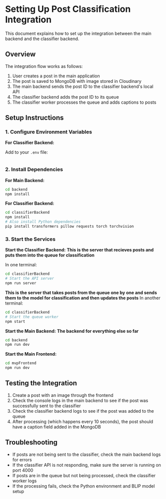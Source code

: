 # Setting Up Post Classification Integration

This document explains how to set up the integration between the main backend and the classifier backend.

## Overview

The integration flow works as follows:

1. User creates a post in the main application
2. The post is saved to MongoDB with image stored in Cloudinary
3. The main backend sends the post ID to the classifier backend's local API
4. The classifier backend adds the post ID to its queue
5. The classifier worker processes the queue and adds captions to posts

## Setup Instructions

### 1. Configure Environment Variables

**For Classifier Backend:**

Add to your `.env` file:
```

```

### 2. Install Dependencies

**For Main Backend:**
```bash
cd backend
npm install
```

**For Classifier Backend:**
```bash
cd classifierBackend
npm install
# Also install Python dependencies
pip install transformers pillow requests torch torchvision
```

### 3. Start the Services

**Start the Classifier Backend:** **This is the server that recieves posts and puts them into the queue for classification**

In one terminal:
```bash
cd classifierBackend
# Start the API server
npm run server
```
**This is the server that takes posts from the queue one by one and sends them to the model for classification and then updates the posts**
In another terminal:
```bash
cd classifierBackend
# Start the queue worker
npm start
```

**Start the Main Backend:** **The backend for everything else so far**
```bash
cd backend
npm run dev
```

**Start the Main Frontend:**
```bash
cd mvpFrontend
npm run dev
```

## Testing the Integration

1. Create a post with an image through the frontend
2. Check the console logs in the main backend to see if the post was successfully sent to the classifier
3. Check the classifier backend logs to see if the post was added to the queue
4. After processing (which happens every 10 seconds), the post should have a caption field added in the MongoDB

## Troubleshooting

- If posts are not being sent to the classifier, check the main backend logs for errors
- If the classifier API is not responding, make sure the server is running on port 4000
- If posts are in the queue but not being processed, check the classifier worker logs
- If the processing fails, check the Python environment and BLIP model setup 